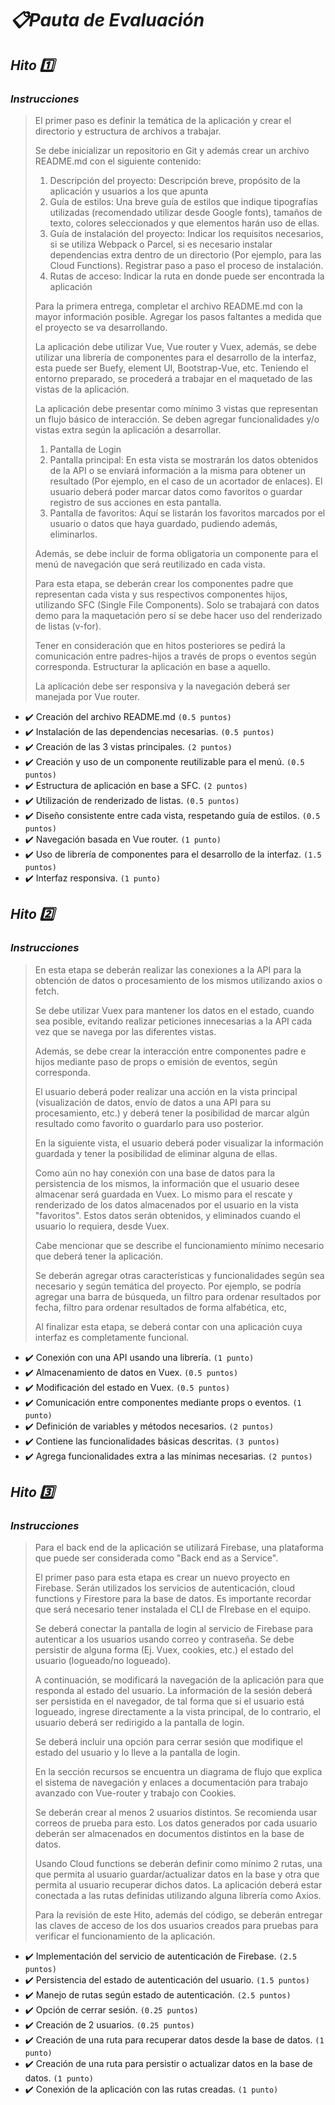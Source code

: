 # _:clipboard:Pauta de Evaluación_

## _Hito :one:_
### _Instrucciones_

> El primer paso es definir la temática de la aplicación y crear el directorio y estructura de archivos a
trabajar.
> 
> Se debe inicializar un repositorio en Git y además crear un archivo README.md con el siguiente
contenido:
> 1. Descripción del proyecto: Descripción breve, propósito de la aplicación y usuarios a los que
apunta
> 2. Guía de estilos: Una breve guía de estilos que indique tipografías utilizadas (recomendado
utilizar desde Google fonts), tamaños de texto, colores seleccionados y que elementos harán
uso de ellas.
> 3. Guía de instalación del proyecto: Indicar los requisitos necesarios, si se utiliza Webpack o
Parcel, si es necesario instalar dependencias extra dentro de un directorio (Por ejemplo, para las
Cloud Functions). Registrar paso a paso el proceso de instalación.
> 4. Rutas de acceso: Indicar la ruta en donde puede ser encontrada la aplicación
>
> Para la primera entrega, completar el archivo README.md con la mayor información posible. Agregar
los pasos faltantes a medida que el proyecto se va desarrollando.
>
> La aplicación debe utilizar Vue, Vue router y Vuex, además, se debe utilizar una librería de
componentes para el desarrollo de la interfaz, esta puede ser Buefy, element UI, Bootstrap-Vue, etc.
Teniendo el entorno preparado, se procederá a trabajar en el maquetado de las vistas de la
aplicación.
> 
> La aplicación debe presentar como mínimo 3 vistas que representan un flujo básico de interacción. Se
deben agregar funcionalidades y/o vistas extra según la aplicación a desarrollar.
> 1. Pantalla de Login
> 2. Pantalla principal: En esta vista se mostrarán los datos obtenidos de la API o se enviará
información a la misma para obtener un resultado (Por ejemplo, en el caso de un acortador de
enlaces). El usuario deberá poder marcar datos como favoritos o guardar registro de sus
acciones en esta pantalla.
> 3. Pantalla de favoritos: Aquí se listarán los favoritos marcados por el usuario o datos que haya
guardado, pudiendo además, eliminarlos.
>
> Además, se debe incluir de forma obligatoria un componente para el menú de navegación que será
reutilizado en cada vista.
>
> Para esta etapa, se deberán crear los componentes padre que representan cada vista y sus
respectivos componentes hijos, utilizando SFC (Single File Components). Solo se trabajará con datos
demo para la maquetación pero sí se debe hacer uso del renderizado de listas (v-for).
>
> Tener en consideración que en hitos posteriores se pedirá la comunicación entre padres-hijos a través
de props o eventos según corresponda. Estructurar la aplicación en base a aquello.
>
> La aplicación debe ser responsiva y la navegación deberá ser manejada por Vue router.


- :heavy_check_mark: Creación del archivo README.md `(0.5 puntos)`
- :heavy_check_mark: Instalación de las dependencias necesarias. `(0.5 puntos)`
- :heavy_check_mark: Creación de las 3 vistas principales. `(2 puntos)`
- :heavy_check_mark: Creación y uso de un componente reutilizable para el menú. `(0.5 puntos)`
- :heavy_check_mark: Estructura de aplicación en base a SFC. `(2 puntos)`
- :heavy_check_mark: Utilización de renderizado de listas. `(0.5 puntos)`
- :heavy_check_mark: Diseño consistente entre cada vista, respetando guía de estilos. `(0.5 puntos)`
- :heavy_check_mark: Navegación basada en Vue router. `(1 punto)`
- :heavy_check_mark: Uso de librería de componentes para el desarrollo de la interfaz. `(1.5 puntos)`
- :heavy_check_mark: Interfaz responsiva. `(1 punto)`

## _Hito :two:_

### _Instrucciones_

> En esta etapa se deberán realizar las conexiones a la API para la obtención de datos o
procesamiento de los mismos utilizando axios o fetch.
> 
> Se debe utilizar Vuex para mantener los datos en el estado, cuando sea posible, evitando realizar
peticiones innecesarias a la API cada vez que se navega por las diferentes vistas.
>
> Además, se debe crear la interacción entre componentes padre e hijos mediante paso de props o
emisión de eventos, según corresponda.
> 
> El usuario deberá poder realizar una acción en la vista principal (visualización de datos, envío de
datos a una API para su procesamiento, etc.) y deberá tener la posibilidad de marcar algún resultado
como favorito o guardarlo para uso posterior.
> 
> En la siguiente vista, el usuario deberá poder visualizar la información guardada y tener la posibilidad
de eliminar alguna de ellas.
>
> Como aún no hay conexión con una base de datos para la persistencia de los mismos, la información
que el usuario desee almacenar será guardada en Vuex. Lo mismo para el rescate y renderizado de
los datos almacenados por el usuario en la vista "favoritos". Estos datos serán obtenidos, y
eliminados cuando el usuario lo requiera, desde Vuex.
> 
> Cabe mencionar que se describe el funcionamiento mínimo necesario que deberá tener la aplicación.
> 
> Se deberán agregar otras características y funcionalidades según sea necesario y según temática del
proyecto. Por ejemplo, se podría agregar una barra de búsqueda, un filtro para ordenar resultados por
fecha, filtro para ordenar resultados de forma alfabética, etc,
> 
> Al finalizar esta etapa, se deberá contar con una aplicación cuya interfaz es completamente funcional.

- :heavy_check_mark: Conexión con una API usando una librería. `(1 punto)`
- :heavy_check_mark: Almacenamiento de datos en Vuex. `(0.5 puntos)`
- :heavy_check_mark: Modificación del estado en Vuex. `(0.5 puntos)`
- :heavy_check_mark: Comunicación entre componentes mediante props o eventos. `(1 punto)`
- :heavy_check_mark: Definición de variables y métodos necesarios. `(2 puntos)`
- :heavy_check_mark: Contiene las funcionalidades básicas descritas. `(3 puntos)`
- :heavy_check_mark: Agrega funcionalidades extra a las mínimas necesarias. `(2 puntos)`

## _Hito :three:_

### _Instrucciones_

> Para el back end de la aplicación se utilizará Firebase, una plataforma que puede ser considerada como "Back end as a Service".
> 
> El primer paso para esta etapa es crear un nuevo proyecto en Firebase. Serán utilizados los servicios
de autenticación, cloud functions y Firestore para la base de datos. Es importante recordar que será necesario tener instalada el CLI de FIrebase en el equipo.
>
> Se deberá conectar la pantalla de login al servicio de Firebase para autenticar a los usuarios usando correo y contraseña. Se debe persistir de alguna forma (Ej. Vuex, cookies, etc.) el estado del usuario
(logueado/no logueado).
>
> A continuación, se modificará la navegación de la aplicación para que responda al estado del usuario. La información de la sesión deberá ser persistida en el navegador, de tal forma que si el usuario está
logueado, ingrese directamente a la vista principal, de lo contrario, el usuario deberá ser redirigido a la pantalla de login.
> 
> Se deberá incluir una opción para cerrar sesión que modifique el estado del usuario y lo lleve a la pantalla de login.
> 
> En la sección recursos se encuentra un diagrama de flujo que explica el sistema de navegación y enlaces a documentación para trabajo avanzado con Vue-router y trabajo con Cookies.
> 
> Se deberán crear al menos 2 usuarios distintos. Se recomienda usar correos de prueba para esto. Los datos generados por cada usuario deberán ser almacenados en documentos distintos en la base de datos.
> 
> Usando Cloud functions se deberán definir como mínimo 2 rutas, una que permita al usuario guardar/actualizar datos en la base y otra que permita al usuario recuperar dichos datos. La aplicación deberá estar conectada a las rutas definidas utilizando alguna librería como Axios.
> 
> Para la revisión de este Hito, además del código, se deberán entregar las claves de acceso de los dos usuarios creados para pruebas para verificar el funcionamiento de la aplicación.

- :heavy_check_mark: Implementación del servicio de autenticación de Firebase. `(2.5 puntos)`
- :heavy_check_mark: Persistencia del estado de autenticación del usuario. `(1.5 puntos)`
- :heavy_check_mark: Manejo de rutas según estado de autenticación. `(2.5 puntos)`
- :heavy_check_mark: Opción de cerrar sesión. `(0.25 puntos)`
- :heavy_check_mark: Creación de 2 usuarios. `(0.25 puntos)`
- :heavy_check_mark: Creación de una ruta para recuperar datos desde la base de datos. `(1 punto)`
- :heavy_check_mark: Creación de una ruta para persistir o actualizar datos en la base de datos. `(1 punto)`
- :heavy_check_mark: Conexión de la aplicación con las rutas creadas. `(1 punto)`

